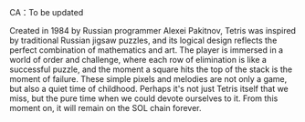 CA：To be updated

Created in 1984 by Russian programmer Alexei Pakitnov, Tetris was inspired by traditional Russian jigsaw puzzles, and its logical design reflects the perfect combination of mathematics and art. The player is immersed in a world of order and challenge, where each row of elimination is like a successful puzzle, and the moment a square hits the top of the stack is the moment of failure. These simple pixels and melodies are not only a game, but also a quiet time of childhood. Perhaps it's not just Tetris itself that we miss, but the pure time when we could devote ourselves to it. From this moment on, it will remain on the SOL chain forever.

